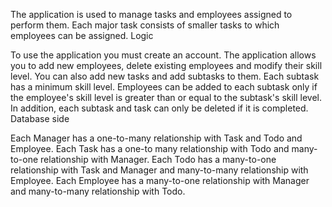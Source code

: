 The application is used to manage tasks and employees assigned to perform them. Each major task consists of smaller tasks to which employees can be assigned.
Logic

To use the application you must create an account. The application allows you to add new employees, delete existing employees and modify their skill level. You can also add new tasks and add subtasks to them. Each subtask has a minimum skill level. Employees can be added to each subtask only if the employee's skill level is greater than or equal to the subtask's skill level. In addition, each subtask and task can only be deleted if it is completed.
Database side

Each Manager has a one-to-many relationship with Task and Todo and Employee.
Each Task has a one-to many relationship with Todo and many-to-one relationship with Manager.
Each Todo has a many-to-one relationship with Task and Manager and many-to-many relationship with Employee.
Each Employee has a many-to-one relationship with Manager and many-to-many relationship with Todo.
